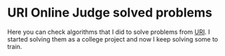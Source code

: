 # URI Online Judge solved problems

Here you can check algorithms that I did to solve problems from [URI](https://www.urionlinejudge.com.br/judge/en/profile/158945?sort=Ranks.updatetime&direction=desc). I started solving them as a college project and now I keep solving some to train.
